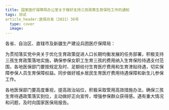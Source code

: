 ```yaml
---
title: 国家医疗保障局办公室关于做好支持三孩政策生育保险工作的通知
tags: 测试
article_header:医保办发〔2021〕36号
  type: cover
  image:
---
```


各省、自治区、直辖市及新疆生产建设兵团医疗保障局：

为贯彻落实党中央关于优化生育政策促进人口长期均衡发展的任务部署，积极支持三孩生育政策落地实施，确保参保女职工生育三孩的费用纳入生育保险待遇支付范围，各地医保部门要按规定及时、足额给付生育医疗费用和生育津贴待遇，切实保障参保人员生育保障权益。同步做好城乡居民生育医疗费用待遇保障和新生儿参保工作。

<!--more-->

各地医保部门要高度重视，提高政治站位，积极采取管用高效措施办法，确保三孩生育待遇政策落实到位，主动做好正向宣传，增强参保群众获得感。遇有重大情况和问题，及时向国家医保局报告。
